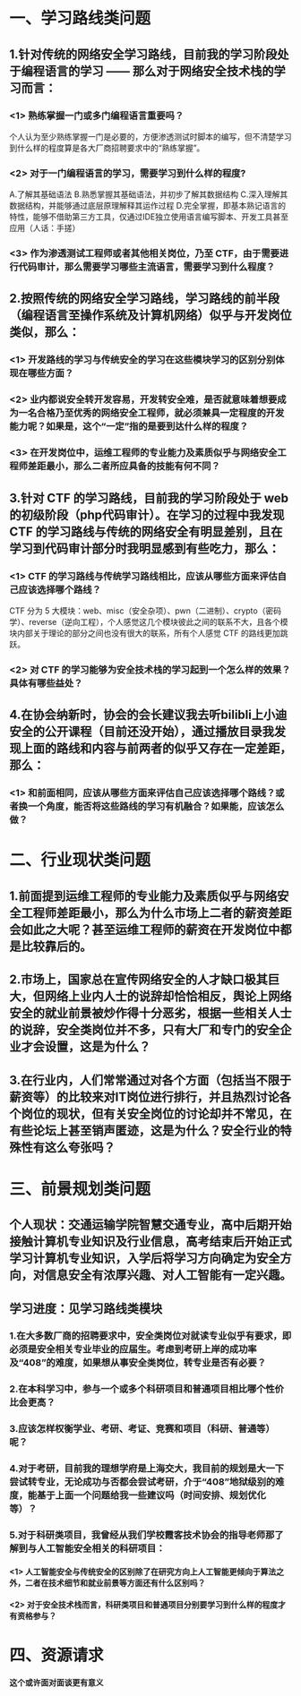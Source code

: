 #  一、学习路线类问题

## 1.针对传统的网络安全学习路线，目前我的学习阶段处于编程语言的学习 —— 那么对于网络安全技术栈的学习而言：
### <1> 熟练掌握一门或多门编程语言重要吗？<br>
个人认为至少熟练掌握一门是必要的，方便渗透测试时脚本的编写，但不清楚学习到什么样的程度算是各大厂商招聘要求中的“熟练掌握”。
### <2> 对于一门编程语言的学习，需要学习到什么样的程度?<br>
A.了解其基础语法    B.熟悉掌握其基础语法，并初步了解其数据结构  C.深入理解其数据结构，并能够通过底层原理解释其运作过程  D.完全掌握，即基本熟记语言的特性，能够不借助第三方工具，仅通过IDE独立使用语言编写脚本、开发工具甚至应用（人话：手搓）<br>
### <3> 作为渗透测试工程师或者其他相关岗位，乃至 CTF，由于需要进行代码审计，那么需要学习哪些主流语言，需要学习到什么程度？

## 2.按照传统的网络安全学习路线，学习路线的前半段（编程语言至操作系统及计算机网络）似乎与开发岗位类似，那么：
### <1> 开发路线的学习与传统安全的学习在这些模块学习的区别分别体现在哪些方面？

### <2> 业内都说安全转开发容易，开发转安全难，是否就意味着想要成为一名合格乃至优秀的网络安全工程师，就必须兼具一定程度的开发能力呢？如果是，这个“一定”指的是要到达什么样的程度？

### <3> 在开发岗位中，运维工程师的专业能力及素质似乎与网络安全工程师差距最小，那么二者所应具备的技能有何不同？

## 3.针对 CTF 的学习路线，目前我的学习阶段处于 web 的初级阶段（php代码审计）。在学习的过程中我发现 CTF 的学习路线与传统的网络安全有明显差别，且在学习到代码审计部分时我明显感到有些吃力，那么：
### <1> CTF 的学习路线与传统学习路线相比，应该从哪些方面来评估自己应该选择哪个路线？
CTF 分为 5 大模块：web、misc（安全杂项）、pwn（二进制）、crypto（密码学）、reverse（逆向工程），个人感觉这几个模块彼此之间的联系不大，且各个模块内部关于理论的部分之间也没有很大的联系，所有个人感觉 CTF 的路线更加跳跃。
### <2> 对 CTF 的学习能够为安全技术栈的学习起到一个怎么样的效果？具体有哪些益处？

## 4.在协会纳新时，协会的会长建议我去听bilibli上小迪安全的公开课程（目前还没开始），通过播放目录我发现上面的路线和内容与前两者的似乎又存在一定差距，那么：
### <1> 和前面相同，应该从哪些方面来评估自己应该选择哪个路线？或者换一个角度，能否将这些路线的学习有机融合？如果能，应该怎么做？


# 二、行业现状类问题

## 1.前面提到运维工程师的专业能力及素质似乎与网络安全工程师差距最小，那么为什么市场上二者的薪资差距会如此之大呢？甚至运维工程师的薪资在开发岗位中都是比较靠后的。

## 2.市场上，国家总在宣传网络安全的人才缺口极其巨大，但网络上业内人士的说辞却恰恰相反，舆论上网络安全的就业前景被炒作得十分恶劣，根据一些相关人士的说辞，安全类岗位并不多，只有大厂和专门的安全企业才会设置，这是为什么？

## 3.在行业内，人们常常通过对各个方面（包括当不限于薪资等）的比较来对IT岗位进行排行，并且热烈讨论各个岗位的现状，但有关安全岗位的讨论却并不常见，在有些论坛上甚至销声匿迹，这是为什么？安全行业的特殊性有这么夸张吗？


# 三、前景规划类问题

## 个人现状：交通运输学院智慧交通专业，高中后期开始接触计算机专业知识及行业信息，高考结束后开始正式学习计算机专业知识，入学后将学习方向确定为安全方向，对信息安全有浓厚兴趣、对人工智能有一定兴趣。

## 学习进度：见学习路线类模块

### 1.在大多数厂商的招聘要求中，安全类岗位对就读专业似乎有要求，即必须是安全相关专业毕业的应届生。考虑到考研上岸的成功率及“408”的难度，如果想从事安全类岗位，转专业是否有必要？

### 2.在本科学习中，参与一个或多个科研项目和普通项目相比哪个性价比会更高？

### 3.应该怎样权衡学业、考研、考证、竞赛和项目（科研、普通等）呢？

### 4.对于考研，目前我的理想学府是上海交大，我目前的规划是大一下尝试转专业，无论成功与否都会尝试考研，介于“408”地狱级别的难度，能基于上面一个问题给我一些建议吗（时间安排、规划优化等）？

### 5.对于科研类项目，我曾经从我们学校霞客技术协会的指导老师那了解到与人工智能安全相关的科研项目：
#### <1> 人工智能安全与传统安全的区别除了在研究方向上人工智能更倾向于算法之外，二者在技术细节和就业前景等方面还有什么区别吗？

#### <2> 对于安全技术栈而言，科研类项目和普通项目分别要学习到什么样的程度才有资格参与？

# 四、资源请求
#### 这个或许面对面谈更有意义